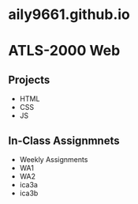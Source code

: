 # aily9661.github.io
# ATLS-2000 Web
## Projects
- HTML
- CSS
- JS
## In-Class Assignmnets
- Weekly Assignments
- WA1
- WA2
- ica3a
- ica3b
